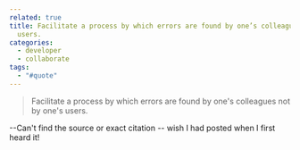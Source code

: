 ```yaml
---
related: true
title: Facilitate a process by which errors are found by one’s colleagues not by one’s
  users.
categories:
  - developer
  - collaborate
tags:
  - "#quote"
---
```

> Facilitate a process by which errors are found by one's colleagues not by
one's users.

--Can't find the source or exact citation -- wish I had posted when I first
heard it!

